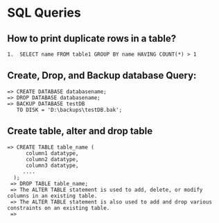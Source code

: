 # SQL Queries
  ## How to print duplicate rows in a table?
    1.  SELECT name FROM table1 GROUP BY name HAVING COUNT(*) > 1
    
  ## Create, Drop, and Backup database Query:
    => CREATE DATABASE databasename;
    => DROP DATABASE databasename;
    => BACKUP DATABASE testDB
       TO DISK = 'D:\backups\testDB.bak';
   
  ## Create table, alter and drop table
    => CREATE TABLE table_name (
          column1 datatype,
          column2 datatype,
          column3 datatype,
         ....
      );
     => DROP TABLE table_name;
     => The ALTER TABLE statement is used to add, delete, or modify columns in an existing table.
     => The ALTER TABLE statement is also used to add and drop various constraints on an existing table.
     => 
